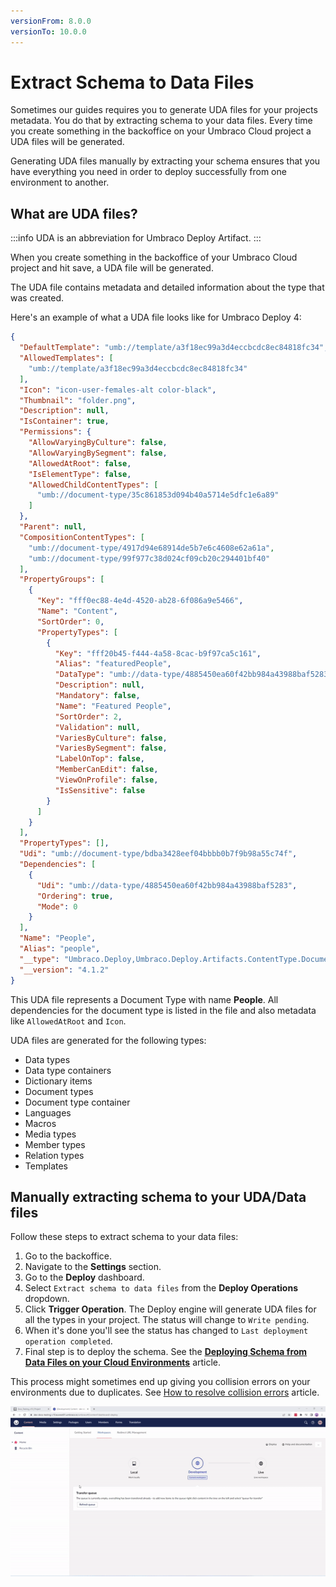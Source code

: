 ```yaml
---
versionFrom: 8.0.0
versionTo: 10.0.0
---
```


# Extract Schema to Data Files

Sometimes our guides requires you to generate UDA files for your projects metadata. You do that by extracting schema to your data files. Every time you create something in the backoffice on your Umbraco Cloud project a UDA files will be generated.

Generating UDA files manually by extracting your schema ensures that you have everything you need in order to deploy successfully from one environment to another.

## What are UDA files?

:::info
UDA is an abbreviation for Umbraco Deploy Artifact.
:::

When you create something in the backoffice of your Umbraco Cloud project and hit save, a UDA file will be generated.

The UDA file contains metadata and detailed information about the type that was created.

Here's an example of what a UDA file looks like for Umbraco Deploy 4:

```json
{
  "DefaultTemplate": "umb://template/a3f18ec99a3d4eccbcdc8ec84818fc34",
  "AllowedTemplates": [
    "umb://template/a3f18ec99a3d4eccbcdc8ec84818fc34"
  ],
  "Icon": "icon-user-females-alt color-black",
  "Thumbnail": "folder.png",
  "Description": null,
  "IsContainer": true,
  "Permissions": {
    "AllowVaryingByCulture": false,
    "AllowVaryingBySegment": false,
    "AllowedAtRoot": false,
    "IsElementType": false,
    "AllowedChildContentTypes": [
      "umb://document-type/35c861853d094b40a5714e5dfc1e6a89"
    ]
  },
  "Parent": null,
  "CompositionContentTypes": [
    "umb://document-type/4917d94e68914de5b7e6c4608e62a61a",
    "umb://document-type/99f977c38d024cf09cb20c294401bf40"
  ],
  "PropertyGroups": [
    {
      "Key": "fff0ec88-4e4d-4520-ab28-6f086a9e5466",
      "Name": "Content",
      "SortOrder": 0,
      "PropertyTypes": [
        {
          "Key": "fff20b45-f444-4a58-8cac-b9f97ca5c161",
          "Alias": "featuredPeople",
          "DataType": "umb://data-type/4885450ea60f42bb984a43988baf5283",
          "Description": null,
          "Mandatory": false,
          "Name": "Featured People",
          "SortOrder": 2,
          "Validation": null,
          "VariesByCulture": false,
          "VariesBySegment": false,
          "LabelOnTop": false,
          "MemberCanEdit": false,
          "ViewOnProfile": false,
          "IsSensitive": false
        }
      ]
    }
  ],
  "PropertyTypes": [],
  "Udi": "umb://document-type/bdba3428eef04bbbb0b7f9b98a55c74f",
  "Dependencies": [
    {
      "Udi": "umb://data-type/4885450ea60f42bb984a43988baf5283",
      "Ordering": true,
      "Mode": 0
    }
  ],
  "Name": "People",
  "Alias": "people",
  "__type": "Umbraco.Deploy,Umbraco.Deploy.Artifacts.ContentType.DocumentTypeArtifact",
  "__version": "4.1.2"
}
```

This UDA file represents a Document Type with name **People**. All dependencies for the document type is listed in the file and also metadata like `AllowedAtRoot` and `Icon`.

UDA files are generated for the following types:

* Data types
* Data type containers
* Dictionary items
* Document types
* Document type container
* Languages
* Macros
* Media types
* Member types
* Relation types
* Templates

## Manually extracting schema to your UDA/Data files

Follow these steps to extract schema to your data files:

1. Go to the backoffice.
2. Navigate to the **Settings** section.
3. Go to the **Deploy** dashboard.
4. Select `Extract schema to data files` from the **Deploy Operations** dropdown.
5. Click **Trigger Operation**. The Deploy engine will generate UDA files for all the types in your project. The status will change to `Write pending`.
6. When it's done you'll see the status has changed to `Last deployment operation completed`.
7. Final step is to deploy the schema. See the [**Deploying Schema from Data Files on your Cloud Environments**](../Deploy-schema) article.

This process might sometimes end up giving you collision errors on your environments due to duplicates. See [How to resolve collision errors](../../../Troubleshooting/Structure-Error) article.

![Generate UDA files](images/generating-uda-files-v10.gif)
